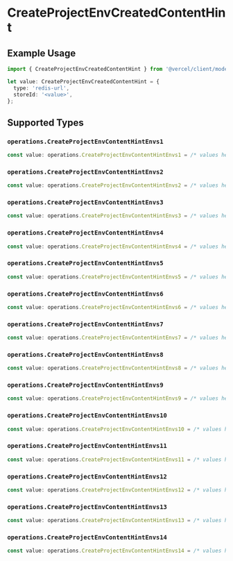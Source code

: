 # CreateProjectEnvCreatedContentHint

## Example Usage

```typescript
import { CreateProjectEnvCreatedContentHint } from '@vercel/client/models/operations';

let value: CreateProjectEnvCreatedContentHint = {
  type: 'redis-url',
  storeId: '<value>',
};
```

## Supported Types

### `operations.CreateProjectEnvContentHintEnvs1`

```typescript
const value: operations.CreateProjectEnvContentHintEnvs1 = /* values here */
```

### `operations.CreateProjectEnvContentHintEnvs2`

```typescript
const value: operations.CreateProjectEnvContentHintEnvs2 = /* values here */
```

### `operations.CreateProjectEnvContentHintEnvs3`

```typescript
const value: operations.CreateProjectEnvContentHintEnvs3 = /* values here */
```

### `operations.CreateProjectEnvContentHintEnvs4`

```typescript
const value: operations.CreateProjectEnvContentHintEnvs4 = /* values here */
```

### `operations.CreateProjectEnvContentHintEnvs5`

```typescript
const value: operations.CreateProjectEnvContentHintEnvs5 = /* values here */
```

### `operations.CreateProjectEnvContentHintEnvs6`

```typescript
const value: operations.CreateProjectEnvContentHintEnvs6 = /* values here */
```

### `operations.CreateProjectEnvContentHintEnvs7`

```typescript
const value: operations.CreateProjectEnvContentHintEnvs7 = /* values here */
```

### `operations.CreateProjectEnvContentHintEnvs8`

```typescript
const value: operations.CreateProjectEnvContentHintEnvs8 = /* values here */
```

### `operations.CreateProjectEnvContentHintEnvs9`

```typescript
const value: operations.CreateProjectEnvContentHintEnvs9 = /* values here */
```

### `operations.CreateProjectEnvContentHintEnvs10`

```typescript
const value: operations.CreateProjectEnvContentHintEnvs10 = /* values here */
```

### `operations.CreateProjectEnvContentHintEnvs11`

```typescript
const value: operations.CreateProjectEnvContentHintEnvs11 = /* values here */
```

### `operations.CreateProjectEnvContentHintEnvs12`

```typescript
const value: operations.CreateProjectEnvContentHintEnvs12 = /* values here */
```

### `operations.CreateProjectEnvContentHintEnvs13`

```typescript
const value: operations.CreateProjectEnvContentHintEnvs13 = /* values here */
```

### `operations.CreateProjectEnvContentHintEnvs14`

```typescript
const value: operations.CreateProjectEnvContentHintEnvs14 = /* values here */
```
